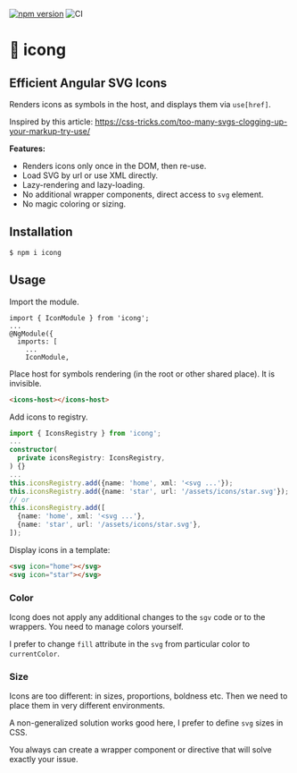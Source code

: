 [![npm version](https://badge.fury.io/js/iсong.svg)](https://www.npmjs.com/package/icong)
![CI](https://github.com/navix/icong/actions/workflows/ci.yml/badge.svg)

# 🦍 icong

## Efficient Angular SVG Icons

Renders icons as symbols in the host, and displays them via `use[href]`.

Inspired by this article: https://css-tricks.com/too-many-svgs-clogging-up-your-markup-try-use/

**Features:**

* Renders icons only once in the DOM, then re-use.
* Load SVG by url or use XML directly.
* Lazy-rendering and lazy-loading.
* No additional wrapper components, direct access to `svg` element.
* No magic coloring or sizing.


## Installation

```
$ npm i icong
```


## Usage

Import the module.

```
import { IconModule } from 'icong';
...
@NgModule({
  imports: [
    ...
    IconModule,
```

Place host for symbols rendering (in the root or other shared place). It is invisible.

```html
<icons-host></icons-host>
```

Add icons to registry.

```typescript
import { IconsRegistry } from 'icong';
...
constructor(
  private iconsRegistry: IconsRegistry,
) {}
...
this.iconsRegistry.add({name: 'home', xml: '<svg ...'});
this.iconsRegistry.add({name: 'star', url: '/assets/icons/star.svg'});
// or
this.iconsRegistry.add([
  {name: 'home', xml: '<svg ...'},
  {name: 'star', url: '/assets/icons/star.svg'},
]);
```

Display icons in a template:

```html
<svg icon="home"></svg>
<svg icon="star"></svg>
```

### Color

Icong does not apply any additional changes to the `sgv` code or to the wrappers. You need to manage colors yourself.

I prefer to change `fill` attribute in the `svg` from particular color to `currentColor`. 

### Size

Icons are too different: in sizes, proportions, boldness etc. Then we need to place them in very different environments.

A non-generalized solution works good here, I prefer to define `svg` sizes in CSS.

You always can create a wrapper component or directive that will solve exactly your issue.
